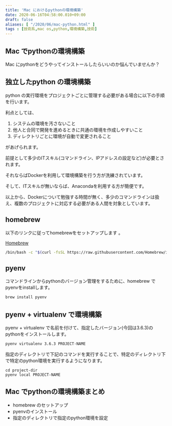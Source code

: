 ```yaml
---
title: 'Mac におけるpythonの環境構築'
date: 2020-06-16T04:58:00.010+09:00
draft: false
aliases: [ "/2020/06/mac-python.html" ]
tags : [技術系,mac os,python,環境構築,技術]
---
```


## Mac でpythonの環境構築


Mac にpythonをどうやってインストールしたらいいのか悩んでいませんか？

## 独立したpython の環境構築


python の実行環境をプロジェクトごとに管理する必要がある場合に以下の手順を行います。

利点としては、

1.  システムの環境を汚さないこと
2.  他人と合同で開発を進めるときに共通の環境を作成しやすいこと
3.  ディレクトリごとに環境が自動で変更されること

があげられます。

前提として多少のITスキル(コマンドライン、IPアドレスの設定など)が必要とされます。

それならばDockerを利用して環境構築を行う方が洗練されています。

そして、ITスキルが無いならば、Anacondaを利用する方が簡便です。

以上から、Dockerについて勉強する時間が無く、多少のコマンドラインは扱え、複数のプロジェクトに対応する必要がある人間を対象としています。

## homebrew

以下のリンクに従ってhomebrewをセットアップします 。

[Homebrew](https://brew.sh/index_ja)

```sh
/bin/bash -c "$(curl -fsSL https://raw.githubusercontent.com/Homebrew/install/master/install.sh)"  

```

## pyenv

コマンドラインからpythonのバージョン管理をするために、homebrew でpyenvをinstallします。

```bash
brew install pyenv
```

## pyenv + virtualenv で環境構築


pyenv + virtualenv で名前を付けて、指定したバージョン(今回は3.6.3)のpythonをインストールします。

```sh
pyenv virtualenv 3.6.3 PROJECT-NAME 
```

指定のディレクトリで下記のコマンドを実行することで、特定のディレクトリ下で特定のpython環境を実行するようになります。

```
cd project-dir   
pyenv local PROJECT-NAME
```

## Mac でpythonの環境構築まとめ


*   homebrew のセットアップ
*   pyenvのインストール
*   指定のディレクトリで指定のpython環境を設定
